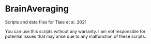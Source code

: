 # BrainAveraging
Scripts and data files for Tlaie et al. 2021

You can use this scripts without any warranty.
I am not responsible for potential issues that may arise due to any malfunction of these scripts.